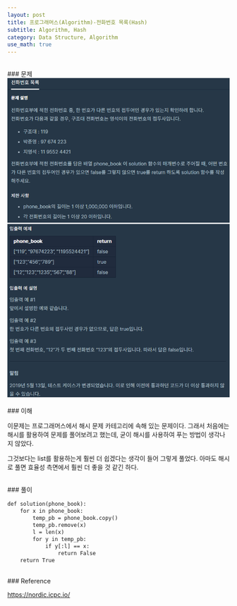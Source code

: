```yaml
---
layout: post
title: 프로그래머스(Algorithm)-전화번호 목록(Hash)
subtitle: Algorithm, Hash
category: Data Structure, Algorithm
use_math: true
---
```


<br>
### 문제

<center><img src = '/post_img/200312/image3.png' width="600"/></center>
<center><img src = '/post_img/200312/image4.png' width="600"/></center>

<br>
### 이해

이문제는 프로그래머스에서 해시 문제 카테고리에 속해 있는 문제이다. 그래서 처음에는 해시를 활용하여 문제를 풀어보려고 했는데, 굳이 해시를 사용하여 푸는 방법이 생각나지 않았다.

그것보다는 list를 활용하는게 훨씬 더 쉽겠다는 생각이 들어 그렇게 풀었다. 아마도 해시로 풀면 효율성 측면에서 훨씬 더 좋을 것 같긴 하다.

<br>
### 풀이

```
def solution(phone_book):
    for x in phone_book:
        temp_pb = phone_book.copy()
        temp_pb.remove(x)
        l = len(x)
        for y in temp_pb:
            if y[:l] == x:
                return False
    return True
```

<br>
### Reference

https://nordic.icpc.io/
